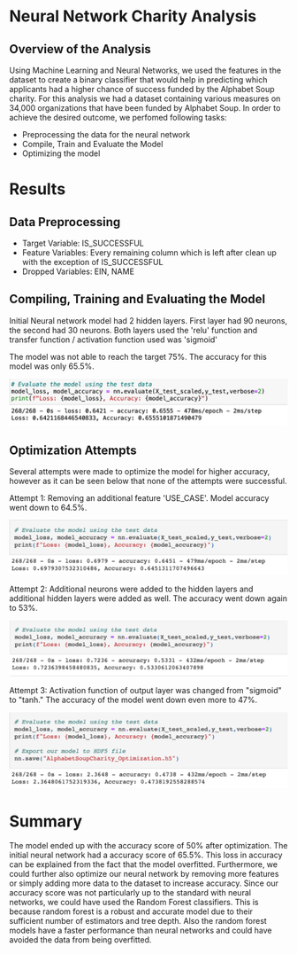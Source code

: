 # Neural Network Charity Analysis
## Overview of the Analysis

Using Machine Learning and Neural Networks, we used the features in the dataset to create a binary classifier that would help in predicting which applicants had a higher chance of success funded by the Alphabet Soup charity. For this analysis we had a dataset containing various measures on 34,000 organizations that have been funded by Alphabet Soup. In order to achieve the desired outcome, we perfomed following tasks:

- Preprocessing the data for the neural network
- Compile, Train and Evaluate the Model
- Optimizing the model

# Results
## Data Preprocessing
- Target Variable:   IS_SUCCESSFUL 
- Feature Variables: Every remaining column which is left after clean up with the exception of IS_SUCCESSFUL 
- Dropped Variables: EIN, NAME 

## Compiling, Training and Evaluating the Model

Initial Neural network model had 2 hidden layers. First layer had 90 neurons, the second had 30 neurons. Both layers used the 'relu' function and transfer function / activation function used was 'sigmoid'

The model was not able to reach the target 75%. The accuracy for this model was only 65.5%.

![Pic1](https://github.com/fouadZiaa/Neural_Network_Charity_Analysis/blob/c1cc2f9200a593ab8386519a3cfd103e003670cc/Resources/Accuracy%20Initial%20Model%2065.png)

## Optimization Attempts

Several attempts were made to optimize the model for higher accuracy, however as it can be seen below that none of the attempts were successful. 

Attempt 1: Removing an additional feature 'USE_CASE'. Model accuracy went down to 64.5%.

![Pic2](https://github.com/fouadZiaa/Neural_Network_Charity_Analysis/blob/c1cc2f9200a593ab8386519a3cfd103e003670cc/Resources/Accuracy%20Optimization%20Attempt%201.png)


Attempt 2: Additional neurons were added to the hidden layers and additional hidden layers were added as well. The accuracy went down again to 53%.

![Pic 3](https://github.com/fouadZiaa/Neural_Network_Charity_Analysis/blob/c1cc2f9200a593ab8386519a3cfd103e003670cc/Resources/Accuracy%20Optimization%20Attempt%202.png)


Attempt 3: Activation function of output layer was changed from "sigmoid" to "tanh." The accuracy of the model went down even more to 47%.

![Pic 4](https://github.com/fouadZiaa/Neural_Network_Charity_Analysis/blob/c1cc2f9200a593ab8386519a3cfd103e003670cc/Resources/Accuracy%20Optimization%20Attempt%203.png)


# Summary
The model ended up with the accuracy score of 50% after optimization. The initial neural network had a accuracy score of 65.5%. This loss in accuracy can be explained from the fact that the model overfitted. Furthermore, we could further also optimize our neural network by removing more features or simply adding more data to the dataset to increase accuracy. Since our accuracy score was not particularly up to the standard with neural networks, we could have used the Random Forest classifiers. This is because random forest is a robust and accurate model due to their sufficient number of estimators and tree depth. Also the random forest models have a faster performance than neural networks and could have avoided the data from being overfitted.
